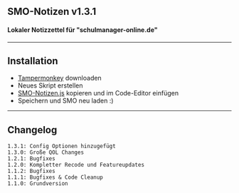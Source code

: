 ## SMO-Notizen v1.3.1
#### Lokaler Notizzettel für "schulmanager-online.de"

---




## Installation
* [Tampermonkey](https://www.tampermonkey.net/ "JS-Skripte in Websites injecten") downloaden
* Neues Skript erstellen
* [SMO-Notizen.js](https://raw.githubusercontent.com/0c0d3/SMO-Notizen/main/SMO-Notizen.js "Github-RAW") kopieren und im Code-Editor einfügen
* Speichern und SMO neu laden :)

---




## Changelog
    1.3.1: Config Optionen hinzugefügt
    1.3.0: Große QOL Changes
    1.2.1: Bugfixes
    1.2.0: Kompletter Recode und Featureupdates
    1.1.2: Bugfixes
    1.1.1: Bugfixes & Code Cleanup
    1.1.0: Grundversion
